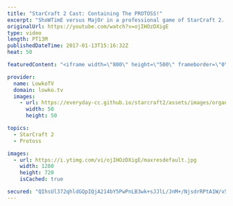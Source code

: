 ```yaml
---
title: "StarCraft 2 Cast: Containing The PROTOSS!"
excerpt: "ShoWTimE versus MajOr in a professional game of StarCraft 2. Subscribe for more videos: http://lowko.tv/youtube More StarCraft 2 Casts: https://goo.gl/S1lJbH  A Protoss versus Terran in StarCraft 2. The match-up is currently pretty tricky for Protoss. In many instances, the Terran player has access to"
originalUrl: https://youtube.com/watch?v=ojIHOzDXigE
type: video
length: PT13M
publishedDateTime: 2017-01-13T15:16:32Z
heat: 50

featuredContent: "<iframe width=\"800\" height=\"500\" frameborder=\"0\" src=\"https://www.youtube.com/embed/ojIHOzDXigE\" allow=\"accelerometer; autoplay; encrypted-media; gyroscope; picture-in-picture\" allowfullscreen></iframe>"

provider:
  name: LowkoTV
  domain: lowko.tv
  images:
    - url: https://everyday-cc.github.io/starcraft2/assets/images/organizations/lowko.tv-50x50.jpg
      width: 50
      height: 50

topics:
  - StarCraft 2
  - Protoss

images:
  - url: https://i.ytimg.com/vi/ojIHOzDXigE/maxresdefault.jpg
    width: 1280
    height: 720
    isCached: true

secured: "QIhsUl372qhldGQpIQjA214bY5PwPnLB3wk+sJJlL/JnM+/NjsdrRPtA1W/v5A2YOT6/lA/1/qsHdqxZ63+oPUARKEcp+xGAioP1YJQbKPlHXwYKNYp3SGkIZ3W9ph+82AKNBveCvW5Or4/5ZMkwazKoO4KG3dH/IrHnIr4mfWee42eHIQt6b89Rq5TQQp5aE0tpJDAbRi3Ki8dKCkzxTYk/PBP9gWAGY9JwsIPYHEZV7aQOb2J+3R5oNm9dx1V5R53ThwcwHMX8eJw574sxXMkfqOBm5WF95RPGTgZX775BMkBSdG0v9fx2QjQlU/sjtiN8owtxOxqqrhvcSwOROTf0d+S7iuUJE7GufbYrrVeSf6mm8nA0grUkiZknwa7ofACx86t6xehWC8MoyzqgeE0ab3u1bqBvHdu+JK5V9J0=;fCuZjBqf99oe7jXnIxz+1w=="
---
```


